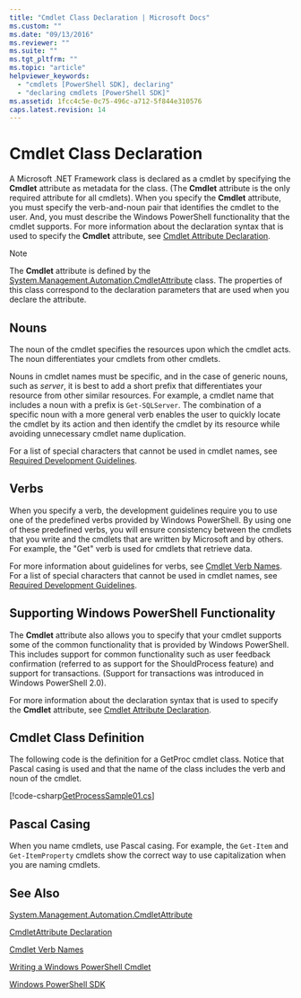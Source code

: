 ```yaml
---
title: "Cmdlet Class Declaration | Microsoft Docs"
ms.custom: ""
ms.date: "09/13/2016"
ms.reviewer: ""
ms.suite: ""
ms.tgt_pltfrm: ""
ms.topic: "article"
helpviewer_keywords:
  - "cmdlets [PowerShell SDK], declaring"
  - "declaring cmdlets [PowerShell SDK]"
ms.assetid: 1fcc4c5e-0c75-496c-a712-5f844e310576
caps.latest.revision: 14
---
```

# Cmdlet Class Declaration

A Microsoft .NET Framework class is declared as a cmdlet by specifying the **Cmdlet** attribute as metadata for the class. (The **Cmdlet** attribute is the only required attribute for all cmdlets). When you specify the **Cmdlet** attribute, you must specify the verb-and-noun pair that identifies the cmdlet to the user. And, you must describe the Windows PowerShell functionality that the cmdlet supports. For more information about the declaration syntax that is used to specify the **Cmdlet** attribute, see [Cmdlet Attribute Declaration](./cmdlet-attribute-declaration.md).

> [!NOTE]
> The **Cmdlet** attribute is defined by the [System.Management.Automation.CmdletAttribute](/dotnet/api/System.Management.Automation.CmdletAttribute) class. The properties of this class correspond to the declaration parameters that are used when you declare the attribute.

## Nouns

The noun of the cmdlet specifies the resources upon which the cmdlet acts. The noun differentiates your cmdlets from other cmdlets.

Nouns in cmdlet names must be specific, and in the case of generic nouns, such as *server*, it is best to add a short prefix that differentiates your resource from other similar resources. For example, a cmdlet name that includes a noun with a prefix is `Get-SQLServer`. The combination of a specific noun with a more general verb enables the user to quickly locate the cmdlet by its action and then identify the cmdlet by its resource while avoiding unnecessary cmdlet name duplication.

For a list of special characters that cannot be used in cmdlet names, see [Required Development Guidelines](./required-development-guidelines.md).

## Verbs

When you specify a verb, the development guidelines require you to use one of the predefined verbs provided by Windows PowerShell. By using one of these predefined verbs, you will ensure consistency between the cmdlets that you write and the cmdlets that are written by Microsoft and by others. For example, the "Get" verb is used for cmdlets that retrieve data.

For more information about guidelines for verbs, see [Cmdlet Verb Names](./approved-verbs-for-windows-powershell-commands.md). For a list of special characters that cannot be used in cmdlet names, see [Required Development Guidelines](./required-development-guidelines.md).

## Supporting Windows PowerShell Functionality

The **Cmdlet** attribute also allows you to specify that your cmdlet supports some of the common functionality that is provided by Windows PowerShell. This includes support for common functionality such as user feedback confirmation (referred to as support for the ShouldProcess feature) and support for transactions. (Support for transactions was introduced in Windows PowerShell 2.0).

For more information about the declaration syntax that is used to specify the **Cmdlet** attribute, see [Cmdlet Attribute Declaration](./cmdlet-attribute-declaration.md).

## Cmdlet Class Definition

The following code is the definition for a GetProc cmdlet class. Notice that Pascal casing is used and that the name of the class includes the verb and noun of the cmdlet.

[!code-csharp[GetProcessSample01.cs](../../../powershell-sdk-samples/SDK-2.0/csharp/GetProcessSample01/GetProcessSample01.cs#L33-L34 "GetProcessSample01.cs")]

## Pascal Casing

When you name cmdlets, use Pascal casing. For example, the `Get-Item` and `Get-ItemProperty` cmdlets show the correct way to use capitalization when you are naming cmdlets.

## See Also

[System.Management.Automation.CmdletAttribute](/dotnet/api/System.Management.Automation.CmdletAttribute)

[CmdletAttribute Declaration](./cmdlet-attribute-declaration.md)

[Cmdlet Verb Names](./approved-verbs-for-windows-powershell-commands.md)

[Writing a Windows PowerShell Cmdlet](./writing-a-windows-powershell-cmdlet.md)

[Windows PowerShell SDK](../windows-powershell-reference.md)
